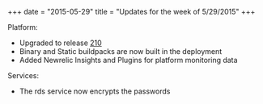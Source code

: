 +++
date = "2015-05-29"
title = "Updates for the week of 5/29/2015"
+++

Platform:

- Upgraded to release [210](https://github.com/cloudfoundry/cf-release/releases/tag/v210)
- Binary and Static buildpacks are now built in the deployment
- Added Newrelic Insights and Plugins for platform monitoring data

Services:

- The rds service now encrypts the passwords
